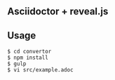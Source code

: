 ## Asciidoctor + reveal.js

## Usage

    $ cd convertor
    $ npm install
    $ gulp
    $ vi src/example.adoc